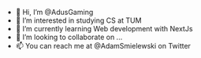 - 👋 Hi, I’m @AdusGaming
- 👀 I’m interested in studying CS at TUM
- 🌱 I’m currently learning Web development with NextJs
- 💞️ I’m looking to collaborate on ... 
- 📫 You can reach me at @AdamSmielewski on Twitter

<!---
AdusGaming/AdusGaming is a ✨ special ✨ repository because its `README.md` (this file) appears on your GitHub profile.
You can click the Preview link to take a look at your changes.
--->
